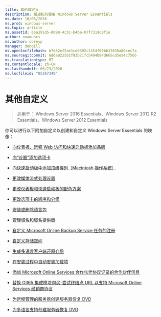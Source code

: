 ```yaml
---
title: 其他自定义
description: 描述如何使用 Windows Server Essentials
ms.date: 10/03/2016
ms.prod: windows-server
ms.topic: article
ms.assetid: 65a195d5-0098-4c3c-b4ba-07f7319c8f1e
author: nnamuhcs
ms.author: coreyp
manager: dongill
ms.openlocfilehash: b7e62ef5ae1ce9392c1354f09bb17638a80cec7a
ms.sourcegitcommit: 6d6a0225b1f83b71fcb494b94d666cd5e54c7566
ms.translationtype: MT
ms.contentlocale: zh-CN
ms.lasthandoff: 06/23/2020
ms.locfileid: "85267349"
---
```

# <a name="additional-customizations"></a>其他自定义

>适用于： Windows Server 2016 Essentials、Windows Server 2012 R2 Essentials、Windows Server 2012 Essentials

你可以进行以下附加自定义以创建和自定义 Windows Server Essentials 的映像：  
  
-   [向仪表板、远程 Web 访问和快速启动板添加品牌](../install/Add-Branding-to-the-Dashboard--Remote-Web-Access--and-Launchpad.md)  
  
-   [向“设置”添加选项卡](../install/Add-a-Tab-to-Settings.md)  
  
-   [向快速启动板中添加顶级类别（Macintosh 操作系统）](../install/Add-Top-Level-Categories-to-the-Launchpad--Macintosh-Operating-System-.md)  
  
-   [更改媒体流式处理设置](../install/Change-Media-Streaming-Settings.md)  
  
-   [更改仪表板和快速启动板的配色方案](../install/Change-the-Color-Scheme-of-the-Dashboard-and-Launchpad.md)  
  
-   [更改选项卡的顺序和分组](../install/Change-the-Order-and-Grouping-of-Tabs.md)  
  
-   [安装或删除语言包](../install/Install-or-Remove-Language-Packs.md)  
  
-   [管理域名和域名提供商](../install/Manage-Domain-Names-and-Domain-Name-Providers.md)  
  
-   [自定义 Microsoft Online Backup Service 任务的注册](../install/Customize-Sign-Up-for-Microsoft-Online-Backup-Service-task.md)  
  
-   [自定义存储空间](../install/Customize-Storage-Spaces.md)  
  
-   [生成多语言客户端还原介质](../install/Build-Multi-Language-Client-Restore-Media.md)  
  
-   [在安装过程中自动安装加载项](../install/Automate-Installation-of-Add-Ins-During-Setup.md)  
  
-   [添加 Microsoft Online Services 合作伙伴协议记录的合作伙伴信息](../install/Add-Microsoft-Online-Service-Partner-Agreement-Partner-of-Record-Information.md)  
  
-   [替换 O365 集成模块购买-尝试终结点 URL 以支持 Microsoft Online Services 经销商协议](../install/Replace-O365-Integration-Module-Buy-Try-Endpoint-URL-in-Support-of-Microsoft-Online-Service-Reseller-Agreement.md)  
  
-   [为远程管理的服务器创建服务器恢复 DVD](../install/Create-a-Server-Recovery-DVD-for-Remotely-Administered-Servers.md)  
  
-   [为多语言支持创建服务器恢复 DVD](../install/Create-a-Server-Recovery-DVD-for-Multi-Language-Support.md)
